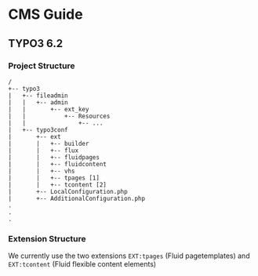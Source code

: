 # CMS Guide

## TYPO3 6.2

### Project Structure

    /
    +-- typo3
    |   +-- fileadmin
    |   |   +-- admin
    |   |       +-- ext_key
    |   |           +-- Resources
    |	|	            +-- ...
    |   +-- typo3conf
    |       +-- ext
    |       |   +-- builder
    |       |   +-- flux
    |       |   +-- fluidpages
    |       |   +-- fluidcontent
    |       |   +-- vhs
    |       |   +-- tpages [1]
    |       |   +-- tcontent [2]
    |       +-- LocalConfiguration.php
    |       +-- AdditionalConfiguration.php
    .
    .
    .
	
### Extension Structure

We currently use the two extensions <code>EXT:tpages</code> (Fluid pagetemplates) and <code>EXT:tcontent</code> (Fluid flexible content elements)
	
